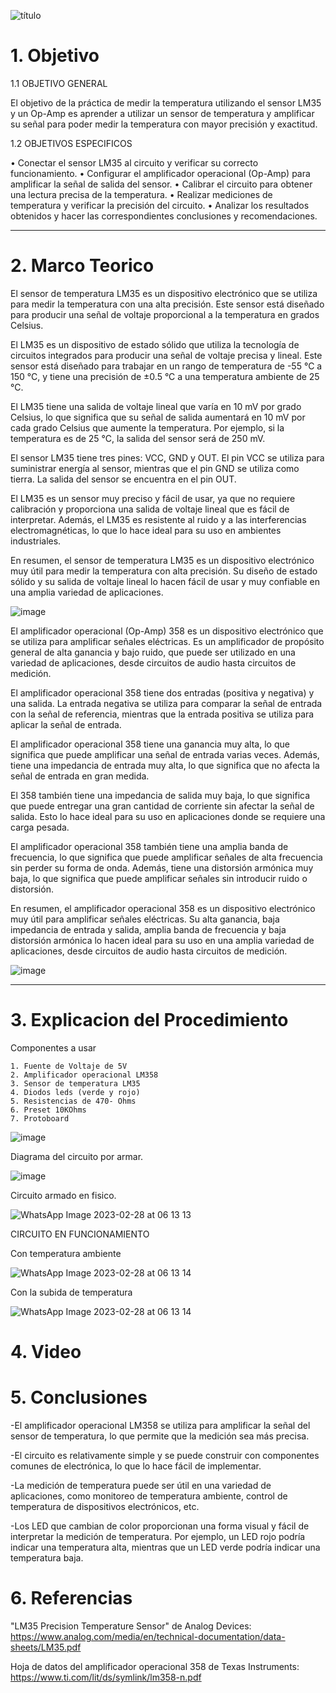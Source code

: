 ![título](https://user-images.githubusercontent.com/116821721/221889551-769e386d-d6cf-4889-afa2-651a45f30d1e.jpg)

# 1. Objetivo
1.1 OBJETIVO GENERAL

El objetivo de la práctica de medir la temperatura utilizando el sensor LM35 y un Op-Amp es aprender a utilizar un sensor de temperatura y amplificar su señal para poder medir la temperatura con mayor precisión y exactitud.

1.2 OBJETIVOS ESPECIFICOS

• Conectar el sensor LM35 al circuito y verificar su correcto funcionamiento. 
• Configurar el amplificador operacional (Op-Amp) para amplificar la señal de salida del sensor. • Calibrar el circuito para obtener una lectura precisa de la temperatura. 
• Realizar mediciones de temperatura y verificar la precisión del circuito. 
• Analizar los resultados obtenidos y hacer las correspondientes conclusiones y recomendaciones.

-----------------------------------------------------------------------------------------------------------------------------------------------------------------------

# 2. Marco Teorico

El sensor de temperatura LM35 es un dispositivo electrónico que se utiliza para medir la temperatura con una alta precisión. Este sensor está diseñado para producir una señal de voltaje proporcional a la temperatura en grados Celsius.

El LM35 es un dispositivo de estado sólido que utiliza la tecnología de circuitos integrados para producir una señal de voltaje precisa y lineal. Este sensor está diseñado para trabajar en un rango de temperatura de -55 °C a 150 °C, y tiene una precisión de ±0.5 °C a una temperatura ambiente de 25 °C.

El LM35 tiene una salida de voltaje lineal que varía en 10 mV por grado Celsius, lo que significa que su señal de salida aumentará en 10 mV por cada grado Celsius que aumente la temperatura. Por ejemplo, si la temperatura es de 25 °C, la salida del sensor será de 250 mV.

El sensor LM35 tiene tres pines: VCC, GND y OUT. El pin VCC se utiliza para suministrar energía al sensor, mientras que el pin GND se utiliza como tierra. La salida del sensor se encuentra en el pin OUT.

El LM35 es un sensor muy preciso y fácil de usar, ya que no requiere calibración y proporciona una salida de voltaje lineal que es fácil de interpretar. Además, el LM35 es resistente al ruido y a las interferencias electromagnéticas, lo que lo hace ideal para su uso en ambientes industriales.

En resumen, el sensor de temperatura LM35 es un dispositivo electrónico muy útil para medir la temperatura con alta precisión. Su diseño de estado sólido y su salida de voltaje lineal lo hacen fácil de usar y muy confiable en una amplia variedad de aplicaciones.

![image](https://user-images.githubusercontent.com/116819100/221759340-728fd7f5-dfce-4186-bb8b-34925318ab0c.png)

El amplificador operacional (Op-Amp) 358 es un dispositivo electrónico que se utiliza para amplificar señales eléctricas. Es un amplificador de propósito general de alta ganancia y bajo ruido, que puede ser utilizado en una variedad de aplicaciones, desde circuitos de audio hasta circuitos de medición.

El amplificador operacional 358 tiene dos entradas (positiva y negativa) y una salida. La entrada negativa se utiliza para comparar la señal de entrada con la señal de referencia, mientras que la entrada positiva se utiliza para aplicar la señal de entrada.

El amplificador operacional 358 tiene una ganancia muy alta, lo que significa que puede amplificar una señal de entrada varias veces. Además, tiene una impedancia de entrada muy alta, lo que significa que no afecta la señal de entrada en gran medida.

El 358 también tiene una impedancia de salida muy baja, lo que significa que puede entregar una gran cantidad de corriente sin afectar la señal de salida. Esto lo hace ideal para su uso en aplicaciones donde se requiere una carga pesada.

El amplificador operacional 358 también tiene una amplia banda de frecuencia, lo que significa que puede amplificar señales de alta frecuencia sin perder su forma de onda. Además, tiene una distorsión armónica muy baja, lo que significa que puede amplificar señales sin introducir ruido o distorsión.

En resumen, el amplificador operacional 358 es un dispositivo electrónico muy útil para amplificar señales eléctricas. Su alta ganancia, baja impedancia de entrada y salida, amplia banda de frecuencia y baja distorsión armónica lo hacen ideal para su uso en una amplia variedad de aplicaciones, desde circuitos de audio hasta circuitos de medición.

![image](https://user-images.githubusercontent.com/116819100/221760210-62cbd42f-3471-48be-93dc-ccdcbbe77c05.png)

-----------------------------------------------------------------------------------------------------------------------------------------------------------------------

# 3. Explicacion del Procedimiento

Componentes a usar

    1. Fuente de Voltaje de 5V
    2. Amplificador operacional LM358
    3. Sensor de temperatura LM35
    4. Diodos leds (verde y rojo)
    5. Resistencias de 470- Ohms
    6. Preset 10KOhms
    7. Protoboard

![image](https://user-images.githubusercontent.com/116781677/221834784-40aad1d9-7d5d-40ba-8e1e-dc2ea263962b.png)

Diagrama del circuito por armar.

![image](https://user-images.githubusercontent.com/116781677/221832655-da0ffd72-91e2-4c24-b16a-eaae8dfdce40.png)

Circuito armado en fisico.

![WhatsApp Image 2023-02-28 at 06 13 13](https://user-images.githubusercontent.com/116781677/221837793-5fe6ee16-dc7f-4fa1-8f3c-9580a7899132.jpg)

CIRCUITO EN FUNCIONAMIENTO

Con temperatura ambiente

![WhatsApp Image 2023-02-28 at 06 13 14](https://user-images.githubusercontent.com/116781677/221837941-e2b087d1-167b-494a-9e65-6d7f4d672a7e.jpg)

Con la subida de temperatura

![WhatsApp Image 2023-02-28 at 06 13 14](https://user-images.githubusercontent.com/116781677/221838061-1364d954-de2d-4045-aede-30f6901305c9.jpg)

# 4. Video

# 5. Conclusiones

-El amplificador operacional LM358 se utiliza para amplificar la señal del sensor de temperatura, lo que permite que la medición sea más precisa.

-El circuito es relativamente simple y se puede construir con componentes comunes de electrónica, lo que lo hace fácil de implementar.

-La medición de temperatura puede ser útil en una variedad de aplicaciones, como monitoreo de temperatura ambiente, control de temperatura de dispositivos electrónicos, etc.

-Los LED que cambian de color proporcionan una forma visual y fácil de interpretar la medición de temperatura. Por ejemplo, un LED rojo podría indicar una temperatura alta, mientras que un LED verde podría indicar una temperatura baja.

# 6. Referencias

"LM35 Precision Temperature Sensor" de Analog Devices: https://www.analog.com/media/en/technical-documentation/data-sheets/LM35.pdf

Hoja de datos del amplificador operacional 358 de Texas Instruments: https://www.ti.com/lit/ds/symlink/lm358-n.pdf 
